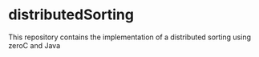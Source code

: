 # distributedSorting
This repository contains the implementation of a distributed sorting using zeroC and Java

